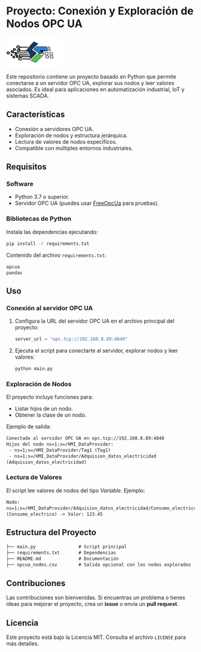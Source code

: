 # Proyecto: Conexión y Exploración de Nodos OPC UA
![Logo del Proyecto](./logotipo.png)

Este repositorio contiene un proyecto basado en Python que permite conectarse a un servidor OPC UA, explorar sus nodos y leer valores asociados. Es ideal para aplicaciones en automatización industrial, IoT y sistemas SCADA.

## Características
- Conexión a servidores OPC UA.
- Exploración de nodos y estructura jerárquica.
- Lectura de valores de nodos específicos.
- Compatible con múltiples entornos industriales.

## Requisitos
### Software
- Python 3.7 o superior.
- Servidor OPC UA (puedes usar [FreeOpcUa](https://github.com/FreeOpcUa/freeopcua) para pruebas).

### Bibliotecas de Python
Instala las dependencias ejecutando:
```bash
pip install -r requirements.txt
```
Contenido del archivo `requirements.txt`:
```
opcua
pandas
```

## Uso
### Conexión al servidor OPC UA
1. Configura la URL del servidor OPC UA en el archivo principal del proyecto:
   ```python
   server_url = "opc.tcp://192.168.8.89:4840"
   ```

2. Ejecuta el script para conectarte al servidor, explorar nodos y leer valores:
   ```bash
   python main.py
   ```

### Exploración de Nodos
El proyecto incluye funciones para:
- Listar hijos de un nodo.
- Obtener la clase de un nodo.

Ejemplo de salida:
```
Conectado al servidor OPC UA en opc.tcp://192.168.8.89:4840
Hijos del nodo ns=1;s=/HMI_DataProvider:
 - ns=1;s=/HMI_DataProvider/Tag1 (Tag1)
 - ns=1;s=/HMI_DataProvider/Adquision_datos_electricidad (Adquision_datos_electricidad)
```

### Lectura de Valores
El script lee valores de nodos del tipo *Variable*.
Ejemplo:
```
Nodo: ns=1;s=/HMI_DataProvider/Adquision_datos_electricidad/Consumo_electrico (Consumo_electrico) -> Valor: 123.45
```

## Estructura del Proyecto
```
├── main.py                # Script principal
├── requirements.txt       # Dependencias
├── README.md              # Documentación
├── opcua_nodes.csv        # Salida opcional con los nodos explorados
```

## Contribuciones
Las contribuciones son bienvenidas. Si encuentras un problema o tienes ideas para mejorar el proyecto, crea un **issue** o envía un **pull request**.

## Licencia
Este proyecto está bajo la Licencia MIT. Consulta el archivo `LICENSE` para más detalles.
